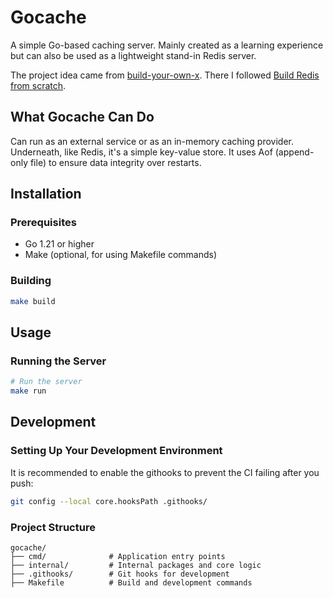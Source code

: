 # Gocache

A simple Go-based caching server. Mainly created as a learning experience but can also be used as a lightweight stand-in Redis server.

The project idea came from [build-your-own-x](https://github.com/codecrafters-io/build-your-own-x). There I followed [Build Redis from scratch](https://www.build-redis-from-scratch.dev/en/introduction).

## What Gocache Can Do
Can run as an external service or as an in-memory caching provider. Underneath, like Redis, it's a simple key-value store. It uses Aof (append-only file) to ensure data integrity over restarts.

## Installation
### Prerequisites

- Go 1.21 or higher
- Make (optional, for using Makefile commands)

### Building
```bash
make build
```

## Usage
### Running the Server
```bash
# Run the server
make run
```

## Development
### Setting Up Your Development Environment
It is recommended to enable the githooks to prevent the CI failing after you push:

```bash
git config --local core.hooksPath .githooks/
```

### Project Structure
```
gocache/
├── cmd/              # Application entry points
├── internal/         # Internal packages and core logic
├── .githooks/        # Git hooks for development
├── Makefile          # Build and development commands
```